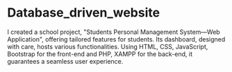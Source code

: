 # Database_driven_website
I created a school project, "Students Personal Management System—Web Application", offering tailored features for students. Its dashboard, designed with care, hosts various functionalities. Using HTML, CSS, JavaScript, Bootstrap for the front-end and PHP, XAMPP for the back-end, it guarantees a seamless user experience.
